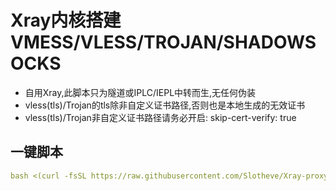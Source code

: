 # Xray内核搭建VMESS/VLESS/TROJAN/SHADOWSOCKS

- 自用Xray,此脚本只为隧道或IPLC/IEPL中转而生,无任何伪装
- vless(tls)/Trojan的tls除非自定义证书路径,否则也是本地生成的无效证书
- vless(tls)/Trojan非自定义证书路径请务必开启: skip-cert-verify: true

## 一键脚本
```yaml
bash <(curl -fsSL https://raw.githubusercontent.com/Slotheve/Xray-proxy/main/xray.sh)
```

